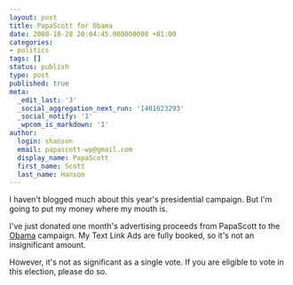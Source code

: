 ```yaml
---
layout: post
title: PapaScott for Obama
date: 2008-10-28 20:04:45.000000000 +01:00
categories:
- politics
tags: []
status: publish
type: post
published: true
meta:
  _edit_last: '3'
  _social_aggregation_next_run: '1401623293'
  _social_notify: '1'
  _wpcom_is_markdown: '1'
author:
  login: shanson
  email: papascott-wp@gmail.com
  display_name: PapaScott
  first_name: Scott
  last_name: Hanson
---
```

<p>I haven't blogged much about this year's presidential campaign. But I'm going to put my money where my mouth is.</p>
<p>I've just donated one month's advertising proceeds from PapaScott to the <a href="http://www.barackobama.com/">Obama</a> campaign. My Text Link Ads are fully booked, so it's not an insignificant amount.</p>
<p>However, it's not as significant as a single vote. If you are eligible to vote in this election, please do so.</p>
